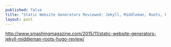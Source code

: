```yaml
---
published: false
title: "Static Website Generators Reviewed: Jekyll, Middleman, Roots, Hugo"
layout: post
---
```

http://www.smashingmagazine.com/2015/11/static-website-generators-jekyll-middleman-roots-hugo-review/
